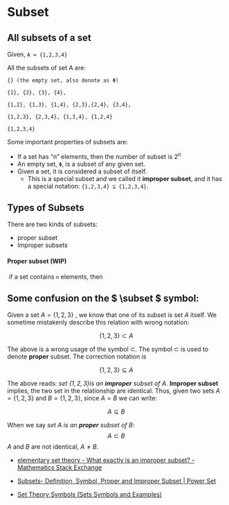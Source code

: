 # Subset



## All subsets of a set

Given, `A = {1,2,3,4}`

All the subsets of set A are:

``` 
{} (the empty set, also denote as Φ)

{1}, {2}, {3}, {4},

{1,2}, {1,3}, {1,4}, {2,3},{2,4}, {3,4},

{1,2,3}, {2,3,4}, {1,3,4}, {1,2,4}

{1,2,3,4}
```



Some important properties of subsets are: 

- If a set has “n” elements, then the number of subset is $2^n$
- An empty set, `Φ`, is a subset of any given set.
- Given a set, it is considered a subset of itself.
  - This is a special subset and we called it **improper subset**, and it has a special notation: `{1,2,3,4} ⊆ {1,2,3,4}`.



## Types of Subsets

There are two kinds of subsets: 

- proper subset
- Improper subsets

#### Proper subset (WIP)

​	if a set contains `n` elements, then 



## Some confusion on the $ \subset $ symbol:

Given a set  $A =\lbrace1,2,3\rbrace$​ ,  we know that one of its subset is set $A$ itself.  We sometime mistakenly describe this relation with wrong notation:

$$
\lbrace 1,2,3 \rbrace \subset A
$$

The above is a wrong usage of the symbol  $\subset$.  The symbol  $\subset$  is used to denote **proper** subset.  The correction notation is

$$
\lbrace 1,2,3 \rbrace \subseteq A
$$

The above reads:  *set $\lbrace 1,2,3 \rbrace$​ is an **improper** subset of $A$​*. **Improper subset** implies, the two set in the relationship are identical.  Thus, given two sets $A =\{1,2,3\}$​  and  $B =\{1,2,3\}$​,  since $A = B$  we can write: 

$$
A \subseteq B
$$

When we say *set $A$ is an **proper** subset of $B$*:
$$
A \subset B
$$
$A$ and $B$ are not identical, $A \neq B$. 

- [elementary set theory - What exactly is an improper subset? - Mathematics Stack Exchange](https://math.stackexchange.com/questions/2370884/what-exactly-is-an-improper-subset) 

- [Subsets- Definition, Symbol, Proper and Improper Subset | Power Set](https://byjus.com/maths/subsets/)
-  [Set Theory Symbols (Sets Symbols and Examples)](https://byjus.com/maths/set-theory-symbols/) 

